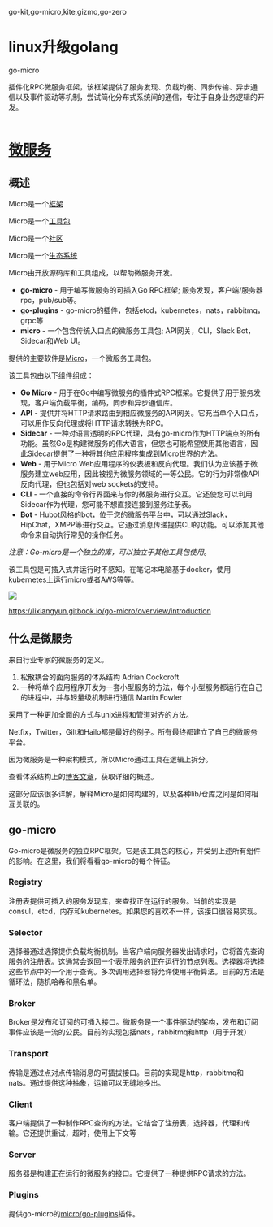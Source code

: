 

go-kit,go-micro,kite,gizmo,go-zero





# linux升级golang



go-micro

插件化RPC微服务框架，该框架提供了服务发现、负载均衡、同步传输、异步通信以及事件驱动等机制，尝试简化分布式系统间的通信，专注于自身业务逻辑的开发。

![]()



# [微服务](http://www.topgoer.com/%E5%BE%AE%E6%9C%8D%E5%8A%A1/GoMicro%E5%85%A5%E9%97%A8.html) 



## 概述

Micro是一个[框架](https://github.com/micro/go-micro)

Micro是一个[工具包](https://github.com/micro/micro)

Micro是一个[社区](http://slack.micro.mu/)

Micro是一个[生态系统](https://micro.mu/explore/) 

Micro由开放源码库和工具组成，以帮助微服务开发。

- **go-micro** - 用于编写微服务的可插入Go RPC框架; 服务发现，客户端/服务器rpc，pub/sub等。
- **go-plugins** - go-micro的插件，包括etcd，kubernetes，nats，rabbitmq，grpc等
- **micro** - 一个包含传统入口点的微服务工具包; API网关，CLI，Slack Bot，Sidecar和Web UI。



提供的主要软件是[Micro](https://github.com/micro/micro)，一个微服务工具包。

该工具包由以下组件组成：

- **Go Micro** - 用于在Go中编写微服务的插件式RPC框架。它提供了用于服务发现，客户端负载平衡，编码，同步和异步通信库。
- **API** - 提供并将HTTP请求路由到相应微服务的API网关。它充当单个入口点，可以用作反向代理或将HTTP请求转换为RPC。
- **Sidecar** - 一种对语言透明的RPC代理，具有go-micro作为HTTP端点的所有功能。虽然Go是构建微服务的伟大语言，但您也可能希望使用其他语言，因此Sidecar提供了一种将其他应用程序集成到Micro世界的方法。
- **Web** - 用于Micro Web应用程序的仪表板和反向代理。我们认为应该基于微服务建立web应用，因此被视为微服务领域的一等公民。它的行为非常像API反向代理，但也包括对web sockets的支持。
- **CLI** - 一个直接的命令行界面来与你的微服务进行交互。它还使您可以利用Sidecar作为代理，您可能不想直接连接到服务注册表。
- **Bot** - Hubot风格的bot，位于您的微服务平台中，可以通过Slack，HipChat，XMPP等进行交互。它通过消息传递提供CLI的功能。可以添加其他命令来自动执行常见的操作任务。

*注意：Go-micro是一个独立的库，可以独立于其他工具包使用*。



该工具包是可插入式并运行时不感知。在笔记本电脑基于docker，使用kubernetes上运行micro或者AWS等等。

![](I:\md_pictures\micro-tools.png)



https://lixiangyun.gitbook.io/go-micro/overview/introduction



## 什么是微服务

来自行业专家的微服务的定义。

1. 松散耦合的面向服务的体系结构 Adrian Cockcroft
2. 一种将单个应用程序开发为一套小型服务的方法，每个小型服务都运行在自己的进程中，并与轻量级机制进行通信 Martin Fowler

采用了一种更加全面的方式与unix进程和管道对齐的方法。

Netfix，Twitter，Gilt和Hailo都是最好的例子。所有最终都建立了自己的微服务平台。

因为微服务是一种架构模式，所以Micro通过工具在逻辑上拆分。

查看体系结构上的[博客文章](https://micro.mu/blog/2016/04/18/micro-architecture.html)，获取详细的概述。

这部分应该很多详解，解释Micro是如何构建的，以及各种lib/仓库之间是如何相互关联的。



## go-micro

Go-micro是微服务的独立RPC框架。它是该工具包的核心，并受到上述所有组件的影响。在这里，我们将看看go-micro的每个特征。

### Registry

注册表提供可插入的服务发现库，来查找正在运行的服务。当前的实现是consul，etcd，内存和kubernetes。如果您的喜欢不一样，该接口很容易实现。

### Selector

选择器通过选择提供负载均衡机制。当客户端向服务器发出请求时，它将首先查询服务的注册表。这通常会返回一个表示服务的正在运行的节点列表。选择器将选择这些节点中的一个用于查询。多次调用选择器将允许使用平衡算法。目前的方法是循环法，随机哈希和黑名单。

### Broker

Broker是发布和订阅的可插入接口。微服务是一个事件驱动的架构，发布和订阅事件应该是一流的公民。目前的实现包括nats，rabbitmq和http（用于开发）

### Transport

传输是通过点对点传输消息的可插拔接口。目前的实现是http，rabbitmq和nats。通过提供这种抽象，运输可以无缝地换出。

### Client

客户端提供了一种制作RPC查询的方法。它结合了注册表，选择器，代理和传输。它还提供重试，超时，使用上下文等

### Server

服务器是构建正在运行的微服务的接口。它提供了一种提供RPC请求的方法。

### Plugins

提供go-micro的[micro/go-plugins](https://github.com/micro/go-plugins)插件。































